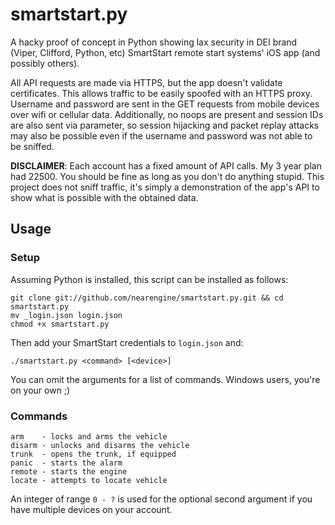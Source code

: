 # smartstart.py

A hacky proof of concept in Python showing lax security in DEI brand (Viper, Clifford, Python, etc) SmartStart remote start systems' iOS app (and possibly others).

All API requests are made via HTTPS, but the app doesn't validate certificates. This allows traffic to be easily spoofed with an HTTPS proxy. Username and password are sent in the GET requests from mobile devices over wifi or cellular data. Additionally, no noops are present and session IDs are also sent via parameter, so session hijacking and packet replay attacks may also be possible even if the username and password was not able to be sniffed.

**DISCLAIMER**: Each account has a fixed amount of API calls. My 3 year plan had 22500. You should be fine as long as you don't do anything stupid. This project does not sniff traffic, it's simply a demonstration of the app's API to show what is possible with the obtained data.

## Usage

### Setup

Assuming Python is installed, this script can be installed as follows:

    git clone git://github.com/nearengine/smartstart.py.git && cd smartstart.py
    mv _login.json login.json
    chmod +x smartstart.py
    
Then add your SmartStart credentials to `login.json` and:

    ./smartstart.py <command> [<device>]

You can omit the arguments for a list of commands. Windows users, you're on your own ;)

### Commands

    arm    - locks and arms the vehicle
    disarm - unlocks and disarms the vehicle
    trunk  - opens the trunk, if equipped
    panic  - starts the alarm
    remote - starts the engine
    locate - attempts to locate vehicle
    

An integer of range `0 - ?` is used for the optional second argument if you have multiple devices on your account.
